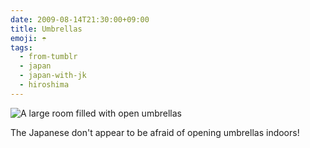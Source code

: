 ```yaml
---
date: 2009-08-14T21:30:00+09:00
title: Umbrellas
emoji: ☂️
tags:
  - from-tumblr
  - japan
  - japan-with-jk
  - hiroshima
---
```

![A large room filled with open umbrellas](../img/ea8b501224d1f9aa1fcf4a05756aa1e6d4274c55127d52f214fc653d3db881d6.jpg)

The Japanese don't appear to be afraid of opening umbrellas indoors!
